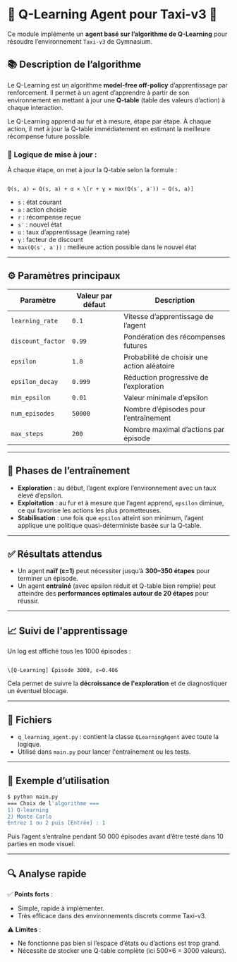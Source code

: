# 🧠 Q-Learning Agent pour Taxi-v3 🚕  

Ce module implémente un **agent basé sur l’algorithme de Q-Learning** pour résoudre l’environnement `Taxi-v3` de Gymnasium.

## 📚 Description de l’algorithme

Le Q-Learning est un algorithme **model-free off-policy** d’apprentissage par renforcement. Il permet à un agent d’apprendre à partir de son environnement en mettant à jour une **Q-table** (table des valeurs d’action) à chaque interaction.

Le Q-Learning apprend au fur et à mesure, étape par étape.
À chaque action, il met à jour la Q-table immédiatement en estimant la meilleure récompense future possible.


### 🔁 Logique de mise à jour :
À chaque étape, on met à jour la Q-table selon la formule :

```

Q(s, a) ← Q(s, a) + α × \[r + γ × max(Q(s′, a′)) − Q(s, a)]

```

- `s` : état courant  
- `a` : action choisie  
- `r` : récompense reçue  
- `s′` : nouvel état  
- `α` : taux d’apprentissage (learning rate)  
- `γ` : facteur de discount  
- `max(Q(s′, a′))` : meilleure action possible dans le nouvel état

---

## ⚙️ Paramètres principaux

| Paramètre         | Valeur par défaut | Description                                      |
|-------------------|-------------------|--------------------------------------------------|
| `learning_rate`   | `0.1`             | Vitesse d’apprentissage de l’agent               |
| `discount_factor` | `0.99`            | Pondération des récompenses futures              |
| `epsilon`         | `1.0`             | Probabilité de choisir une action aléatoire      |
| `epsilon_decay`   | `0.999`           | Réduction progressive de l’exploration           |
| `min_epsilon`     | `0.01`            | Valeur minimale d’epsilon                        |
| `num_episodes`    | `50000`           | Nombre d’épisodes pour l’entraînement            |
| `max_steps`       | `200`             | Nombre maximal d’actions par épisode             |

---

## 🧪 Phases de l’entraînement

- **Exploration** : au début, l’agent explore l’environnement avec un taux élevé d’epsilon.
- **Exploitation** : au fur et à mesure que l’agent apprend, `epsilon` diminue, ce qui favorise les actions les plus prometteuses.
- **Stabilisation** : une fois que `epsilon` atteint son minimum, l’agent applique une politique quasi-déterministe basée sur la Q-table.

---

## ✅ Résultats attendus

- Un agent **naïf (ε=1)** peut nécessiter jusqu’à **300–350 étapes** pour terminer un épisode.
- Un agent **entraîné** (avec epsilon réduit et Q-table bien remplie) peut atteindre des **performances optimales autour de 20 étapes** pour réussir.

---

## 📈 Suivi de l'apprentissage

Un log est affiché tous les 1000 épisodes :

```

\[Q-Learning] Épisode 3000, ε=0.406

````

Cela permet de suivre la **décroissance de l'exploration** et de diagnostiquer un éventuel blocage.

---

## 📂 Fichiers

- `q_learning_agent.py` : contient la classe `QLearningAgent` avec toute la logique.
- Utilisé dans `main.py` pour lancer l'entraînement ou les tests.

---

## 💬 Exemple d’utilisation

```bash
$ python main.py
=== Choix de l'algorithme ===
1) Q-learning
2) Monte Carlo
Entrez 1 ou 2 puis [Entrée] : 1
````

Puis l’agent s’entraîne pendant 50 000 épisodes avant d’être testé dans 10 parties en mode visuel.

---

## 🔍 Analyse rapide

✅ **Points forts** :

* Simple, rapide à implémenter.
* Très efficace dans des environnements discrets comme Taxi-v3.

⚠️ **Limites** :

* Ne fonctionne pas bien si l’espace d’états ou d’actions est trop grand.
* Nécessite de stocker une Q-table complète (ici 500×6 = 3000 valeurs).

